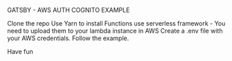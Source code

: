 GATSBY - AWS AUTH COGNITO EXAMPLE

Clone the repo
Use Yarn to install
Functions use serverless framework - You need to upload them to your lambda instance in AWS
Create a .env file with your AWS credentials. Follow the example.

Have fun
